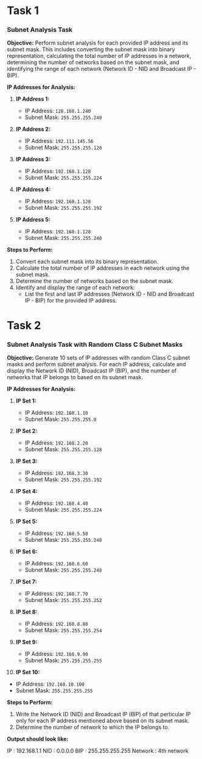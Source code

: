 # Task 1

### Subnet Analysis Task

**Objective:**
Perform subnet analysis for each provided IP address and its subnet mask. This includes converting the subnet mask into binary representation, calculating the total number of IP addresses in a network, determining the number of networks based on the subnet mask, and identifying the range of each network (Network ID - NID and Broadcast IP - BIP).

**IP Addresses for Analysis:**

1. **IP Address 1:**
   - IP Address: `128.168.1.240`
   - Subnet Mask: `255.255.255.240`

2. **IP Address 2:**
   - IP Address: `192.111.145.56`
   - Subnet Mask: `255.255.255.128`

3. **IP Address 3:**
   - IP Address: `192.168.1.128`
   - Subnet Mask: `255.255.255.224`

4. **IP Address 4:**
   - IP Address: `192.168.1.128`
   - Subnet Mask: `255.255.255.192`

5. **IP Address 5:**
   - IP Address: `192.168.1.128`
   - Subnet Mask: `255.255.255.240`

**Steps to Perform:**
1. Convert each subnet mask into its binary representation.
2. Calculate the total number of IP addresses in each network using the subnet mask.
3. Determine the number of networks based on the subnet mask.
4. Identify and display the range of each network:
   - List the first and last IP addresses (Network ID - NID and Broadcast IP - BIP) for the provided IP address.

# Task 2

### Subnet Analysis Task with Random Class C Subnet Masks

**Objective:**
Generate 10 sets of IP addresses with random Class C subnet masks and perform subnet analysis. For each IP address, calculate and display the Network ID (NID), Broadcast IP (BIP), and the number of networks that IP belongs to based on its subnet mask.

**IP Addresses for Analysis:**

1. **IP Set 1:**
   - IP Address: `192.168.1.10`
   - Subnet Mask: `255.255.255.0`

2. **IP Set 2:**
   - IP Address: `192.168.2.20`
   - Subnet Mask: `255.255.255.128`

3. **IP Set 3:**
   - IP Address: `192.168.3.30`
   - Subnet Mask: `255.255.255.192`

4. **IP Set 4:**
   - IP Address: `192.168.4.40`
   - Subnet Mask: `255.255.255.224`

5. **IP Set 5:**
   - IP Address: `192.168.5.50`
   - Subnet Mask: `255.255.255.240`

6. **IP Set 6:**
   - IP Address: `192.168.6.60`
   - Subnet Mask: `255.255.255.248`

7. **IP Set 7:**
   - IP Address: `192.168.7.70`
   - Subnet Mask: `255.255.255.252`

8. **IP Set 8:**
   - IP Address: `192.168.8.80`
   - Subnet Mask: `255.255.255.254`

9. **IP Set 9:**
   - IP Address: `192.168.9.90`
   - Subnet Mask: `255.255.255.255`

10. **IP Set 10:**
   - IP Address: `192.168.10.100`
   - Subnet Mask: `255.255.255.255`

**Steps to Perform:**
1. Write the Network ID (NID) and Broadcast IP (BIP) of that perticular IP only for each IP address mentioned above based on its subnet mask.
2. Determine the number of network to which the IP belongs to.


**Output should look like:**

IP      : 192.168.1.1
NID     : 0.0.0.0
BIP     : 255.255.255.255
Network : 4th network
